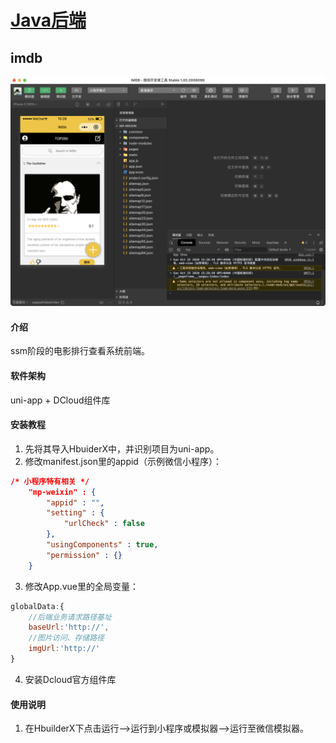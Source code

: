 # [Java后端](https://github.com/jayleonc/imdb)
## imdb
![](README_files/1.png)
#### 介绍
ssm阶段的电影排行查看系统前端。

#### 软件架构
uni-app + DCloud组件库


#### 安装教程

1.  先将其导入HbuiderX中，并识别项目为uni-app。
2.  修改manifest.json里的appid（示例微信小程序）：
```json
/* 小程序特有相关 */
    "mp-weixin" : {
        "appid" : "",
        "setting" : {
            "urlCheck" : false
        },
        "usingComponents" : true,
        "permission" : {}
    }
```
3.  修改App.vue里的全局变量：
```js
globalData:{
	//后端业务请求路径基址
	baseUrl:'http://',
	//图片访问、存储路径
	imgUrl:'http://'
}
```
4.  安装Dcloud官方组件库

#### 使用说明

1.  在HbuilderX下点击运行——>运行到小程序或模拟器——>运行至微信模拟器。

